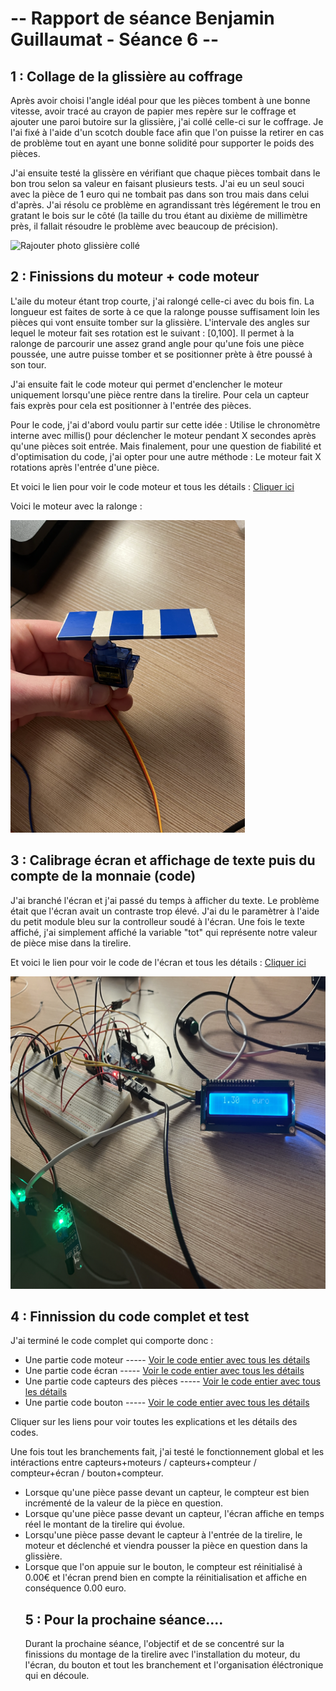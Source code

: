 # -- Rapport de séance Benjamin Guillaumat - Séance 6 -- #

## 1 : Collage de la glissière au coffrage

<p> Après avoir choisi l'angle idéal pour que les pièces tombent à une bonne vitesse, avoir tracé au crayon de papier mes repère sur le coffrage et ajouter une paroi butoire sur la glissière, j'ai collé celle-ci sur le coffrage. Je l'ai fixé à l'aide d'un scotch double face afin que l'on puisse la retirer en cas de problème tout en ayant une bonne solidité pour supporter le poids des pièces. </p>

<p> J'ai ensuite testé la glissère en vérifiant que chaque pièces tombait dans le bon trou selon sa valeur en faisant plusieurs tests. J'ai eu un seul souci avec la pièce de 1 euro qui ne tombait pas dans son trou mais dans celui d'après. J'ai résolu ce problème en agrandissant très légérement le trou en gratant le bois sur le côté (la taille du trou étant au dixième de millimètre près, il fallait résoudre le problème avec beaucoup de précision). </p>

<img src="../../Images/" alt="Rajouter photo glissière collé" height="500"/>

## 2 : Finissions du moteur + code moteur

<p>L'aile du moteur étant trop courte, j'ai ralongé celle-ci avec du bois fin. La longueur est faites de sorte à ce que la ralonge pousse suffisament loin les pièces qui vont ensuite tomber sur la glissière. L'intervale des angles sur lequel le moteur fait ses rotation est le suivant : [0,100].
Il permet à la ralonge de parcourir une assez grand angle pour qu'une fois une pièce poussée, une autre puisse tomber et se positionner prète à être poussé à son tour.

<p> J'ai ensuite fait le code moteur qui permet d'enclencher le moteur uniquement lorsqu'une pièce rentre dans la tirelire. Pour cela un capteur fais exprès pour cela est positionner à l'entrée des pièces. </p>

<p>Pour le code, j'ai d'abord voulu partir sur cette idée : Utilise le chronomètre interne avec millis() pour déclencher le moteur pendant X secondes après qu'une pièces soit entrée. Mais finalement, pour une question de fiabilité et d'optimisation du code, j'ai opter pour une autre méthode : Le moteur fait X rotations après l'entrée d'une pièce.</p>

<p> Et voici le lien pour voir le code moteur et tous les détails : <a href="../../Développement/Codes/Code moteur.md"> Cliquer ici </a> </p>

<p> Voici le moteur avec la ralonge : </p>
<img src="../../Images/moteur_photo.png" alt="Moteur photo" height="500"/>


## 3 : Calibrage écran et affichage de texte puis du compte de la monnaie (code)

<p> J'ai branché l'écran et j'ai passé du temps à afficher du texte. Le problème était que l'écran avait un contraste trop élevé. J'ai du le paramètrer à l'aide du petit module bleu sur la controlleur soudé à l'écran. Une fois le texte affiché, j'ai simplement affiché la variable "tot" qui représente notre valeur de pièce mise dans la tirelire. </p>

<p> Et voici le lien pour voir le code de l'écran et tous les détails : <a href="../../Développement/Codes/Code ecran.md"> Cliquer ici </a> </p>

<img src="../../Images/ecran_photo.png" alt="Ecran photo" height="500"/>



## 4 : Finnission du code complet et test

J'ai terminé le code complet qui comporte donc :
  - Une partie code moteur   -----               <a href="../../Développement/Codes/Code moteur.md"> Voir le code entier avec tous les détails </a>
  - Une partie code écran   -----               <a href="../../Développement/Codes/Code ecran.md"> Voir le code entier avec tous les détails </a>
  - Une partie code capteurs des pièces   -----   <a href="../../Développement/Codes/Capteurs pour pièces.md"> Voir le code entier avec tous les détails </a>
  - Une partie code bouton   -----         <a href="../../Développement/Codes/Code bouton.md"> Voir le code entier avec tous les détails </a>

Cliquer sur les liens pour voir toutes les explications et les détails des codes.

<p> Une fois tout les branchements fait, j'ai testé le fonctionnement global et les intéractions entre capteurs+moteurs / capteurs+compteur / compteur+écran / bouton+compteur. </p>

<ul> 
  <li> Lorsque qu'une pièce passe devant un capteur, le compteur est bien incrémenté de la valeur de la pièce en question. </li>
  <li> Lorsque qu'une pièce passe devant un capteur, l'écran affiche en temps réel le montant de la tirelire qui évolue. </li>
  <li> Lorsqu'une pièce passe devant le capteur à l'entrée de la tirelire, le moteur et déclenché et viendra pousser la pièce en question dans la glissière. </li>
  <li> Lorsque que l'on appuie sur le bouton, le compteur est réinitialisé à 0.00€ et l'écran prend bien en compte la réinitialisation et affiche en conséquence 0.00 euro. </li
</ul>

## 5 : Pour la prochaine séance....

Durant la prochaine séance, l'objectif et de se concentré sur la finissions du montage de la tirelire avec l'installation du moteur, du l'écran, du bouton et tout les branchement et l'organisation éléctronique qui en découle.



